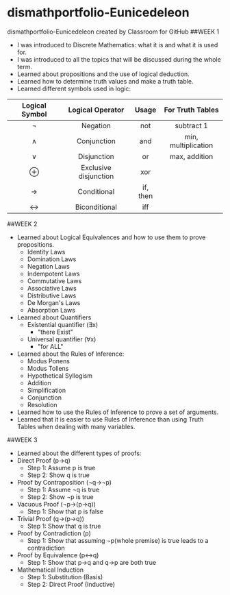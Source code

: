# dismathportfolio-Eunicedeleon
dismathportfolio-Eunicedeleon created by Classroom for GitHub
##WEEK 1

- I was introduced to Discrete Mathematics: what it is and what it is used for.
- I was introduced to all the topics that will be discussed during the whole term.
- Learned about propositions and the use of logical deduction.
- Learned how to determine truth values and make a truth table.
- Learned different symbols used in logic:

| Logical Symbol  |  Logical Operator | Usage | For Truth Tables |
| :-----: |:-------:|:-----:|:-----:|
| ¬ |Negation | not | subtract 1|
| ∧ | Conjunction | and | min, multiplication |
| ∨ | Disjunction | or | max, addition |
| ⊕ | Exclusive disjunction | xor | 
| → | Conditional | if, then |
| ↔ | Biconditional | iff |


##WEEK 2

- Learned about Logical Equivalences and how to use them to prove propositions.
  - Identity Laws
  - Domination Laws
  - Negation Laws
  - Indempotent Laws
  - Commutative Laws
  - Associative Laws
  - Distributive Laws
  - De Morgan's Laws
  - Absorption Laws
- Learned about Quantifiers
  - Existential quantifier (∃x)
     - "there Exist" 
  - Universal quantifier (∀x)
     - "for ALL"
- Learned about the Rules of Inference:
  - Modus Ponens
  - Modus Tollens
  - Hypothetical Syllogism
  - Addition
  - Simplification
  - Conjunction
  - Resolution
- Learned how to use the Rules of Inference to prove a set of arguments.
- Learned that it is easier to use Rules of Inference than using Truth Tables when dealing with many variables.

##WEEK 3

- Learned about the different types of proofs:
 - Direct Proof (p→q) 
   - Step 1: Assume p is true
   - Step 2: Show q is true
 - Proof by Contraposition (¬q→¬p)
   - Step 1: Assume ¬q is true
   - Step 2: Show ¬p is true
 - Vacuous Proof (¬p→(p→q)) 
   - Step 1: Show that p is false
 - Trivial Proof (q→(p→q))
   - Step 1: Show that q is true
 - Proof by Contradiction (p) 
   - Step 1: Show that assuming ¬p(whole premise) is true leads to a contradiction 
 - Proof by Equivalence (p↔q)
   - Step 1: Show that p→q and q→p are both true
 - Mathematical Induction
   - Step 1: Substitution (Basis) 
   - Step 2: Direct Proof (Inductive) 
